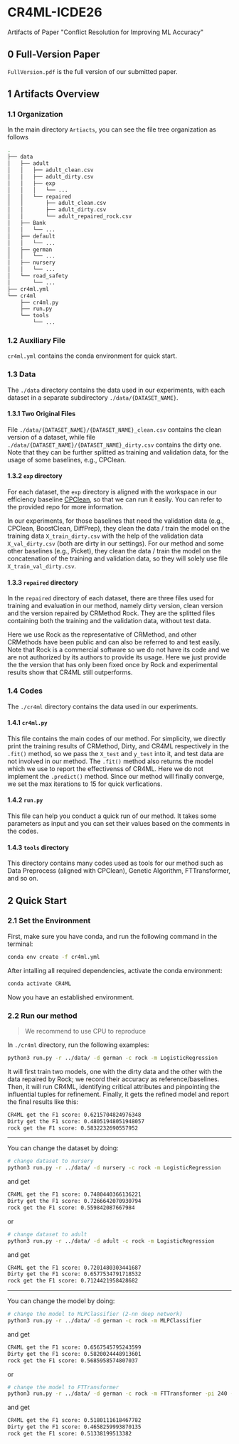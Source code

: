 # CR4ML-ICDE26

Artifacts of Paper "Conflict Resolution for Improving ML Accuracy"

## 0 Full-Version Paper

`FullVersion.pdf` is the full version of our submitted paper.

## 1 Artifacts Overview

### 1.1 Organization

In the main directory `Artiacts`, you can see the file tree organization as follows

```bash
.
├── data
│   ├── adult
│   │   ├── adult_clean.csv
│   │   ├── adult_dirty.csv
│   │   ├── exp
│   │   │   └── ...
│   │   └── repaired
│   │       ├── adult_clean.csv
│   │       ├── adult_dirty.csv
│   │       └── adult_repaired_rock.csv
│   ├── Bank
│   │   └── ... 
│   ├── default
│   │   └── ...
│   ├── german
│   │   └── ...
│   ├── nursery
│   │   └── ...
│   └── road_safety
│       └── ...
├── cr4ml.yml
└── cr4ml
    ├── cr4ml.py
    ├── run.py
    └── tools
        └── ...
```

### 1.2 Auxiliary File

`cr4ml.yml` contains the conda environment for quick start.

### 1.3 Data

The `./data` directory contains the data used in our experiments, with each dataset in a separate subdirectory `./data/{DATASET_NAME}`.

#### 1.3.1 Two Original Files

File `./data/{DATASET_NAME}/{DATASET_NAME}_clean.csv` contains the clean version of a dataset, while file `./data/{DATASET_NAME}/{DATASET_NAME}_dirty.csv` contains the dirty one. Note that they can be further splitted as training and validation data, for the usage of some baselines, e.g., CPClean.

#### 1.3.2 `exp` directory

For each dataset, the `exp` directory is aligned with the workspace in our efficiency baseline [CPClean](https://github.com/chu-data-lab/CPClean/?tab=readme-ov-file#2-construct-cpclean-space), so that we can run it easily. You can refer to the provided repo for more information. 

In our experiments, for those baselines that need the validation data (e.g., CPClean, BoostClean, DiffPrep), they clean the data / train the model on the training data `X_train_dirty.csv` with the help of the validation data `X_val_dirty.csv` (both are dirty in our settings). For our method and some other baselines (e.g., Picket), they clean the data / train the model on the concatenation of the training and validation data, so they will solely use file `X_train_val_dirty.csv`. 

#### 1.3.3 `repaired` directory

In the `repaired` directory of each dataset, there are three files used for training and evaluation in our method, namely dirty version, clean version and the version repaired by CRMethod Rock. They are the splitted files containing both the training and the validation data, without test data.

Here we use Rock as the representative of CRMethod, and other CRMethods have been public and can also be referred to and test easily. Note that Rock is a commercial software so we do not have its code and we are not authorized by its authors to provide its usage. Here we just provide the the version that has only been fixed once by Rock and experimental results show that CR4ML still outperforms.

### 1.4 Codes

The `./cr4ml` directory contains the data used in our experiments.

#### 1.4.1 `cr4ml.py`

This file contains the main codes of our method. For simplicity, we directly print the training results of CRMethod, Dirty, and CR4ML respectively in the `.fit()` method, so we pass the `X_test` and `y_test` into it, and test data are not involved in our method. The `.fit()` method also returns the model which we use to report the effectivenss of CR4ML. Here we do not implement the `.predict()` method. Since our method will finally converge, we set the max iterations to 15 for quick verfications.

#### 1.4.2 `run.py`

This file can help you conduct a quick run of our method. It takes some parameters as input and you can set their values based on the comments in the codes.

#### 1.4.3 `tools` directory

This directory contains many codes used as tools for our method such as Data Preprocess (aligned with CPClean), Genetic Algorithm, FTTransformer, and so on.

## 2 Quick Start

### 2.1 Set the Environment

First, make sure you have conda, and run the following command in the terminal:

```bash
conda env create -f cr4ml.yml
```

After intalling all required dependencies, activate the conda environment:

```bash
conda activate CR4ML
```

Now you have an established environment.

### 2.2 Run our method

> We recommend to use CPU to reproduce

In `./cr4ml` directory, run the following examples:

```bash
python3 run.py -r ../data/ -d german -c rock -m LogisticRegression
```

It will first train two models, one with the dirty data and the other with the data repaired by Rock; we record their accuracy as reference/baselines. Then, it will run CR4ML, identifying critical attributes and pinpointing the influential tuples for refinement. Finally, it gets the refined model and report the final results like this:

```bash
CR4ML get the F1 score: 0.6215704824976348
Dirty get the F1 score: 0.48051948051948057
rock get the F1 score: 0.5832232690557952
```

------

You can change the dataset by doing:

```bash
# change dataset to nursery
python3 run.py -r ../data/ -d nursery -c rock -m LogisticRegression
```

and get

```bash
CR4ML get the F1 score: 0.7480440366136221
Dirty get the F1 score: 0.7266642070930794
rock get the F1 score: 0.559842087667984
```
or

```bash
# change dataset to adult
python3 run.py -r ../data/ -d adult -c rock -m LogisticRegression
```

and get

```bash
CR4ML get the F1 score: 0.7201480303441687
Dirty get the F1 score: 0.6577534791718532
rock get the F1 score: 0.7124421958428682
```

------

You can change the model by doing:

```bash
# change the model to MLPClassifier (2-nn deep network)
python3 run.py -r ../data/ -d german -c rock -m MLPClassifier 
```

and get

```bash
CR4ML get the F1 score: 0.6567545795243599
Dirty get the F1 score: 0.5820024448913601
rock get the F1 score: 0.5685958574807037
```

or

```bash
# change the model to FTTransformer
python3 run.py -r ../data/ -d german -c rock -m FTTransformer -pi 240 -e 20
```

and get

```bash
CR4ML get the F1 score: 0.5180111618467782
Dirty get the F1 score: 0.4658259993870135
rock get the F1 score: 0.51338199513382
```

